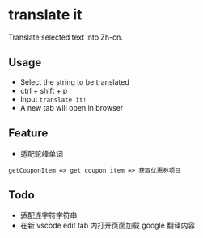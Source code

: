 # translate it

Translate selected text into Zh-cn.

## Usage

- Select the string to be translated
- ctrl + shift + p
- Input `translate it!`
- A new tab will open in browser

## Feature

- 适配驼峰单词

```
getCouponItem => get coupon item => 获取优惠券项目
```

## Todo

- 适配连字符字符串
- 在新 vscode edit tab 内打开页面加载 google 翻译内容
